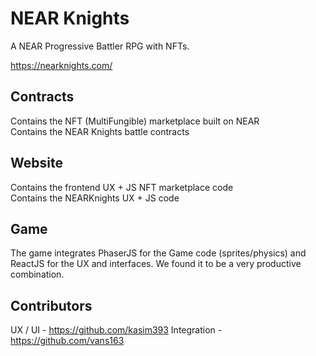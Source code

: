# NEAR Knights

A NEAR Progressive Battler RPG with NFTs.  
  
https://nearknights.com/

## Contracts
Contains the NFT (MultiFungible) marketplace built on NEAR  
Contains the NEAR Knights battle contracts  

## Website
Contains the frontend UX + JS NFT marketplace code  
Contains the NEARKnights UX + JS code  

## Game
The game integrates PhaserJS for the Game code (sprites/physics) 
and ReactJS for the UX and interfaces. We found it to be a very
productive combination.

## Contributors
UX / UI - https://github.com/kasim393
Integration - https://github.com/vans163
